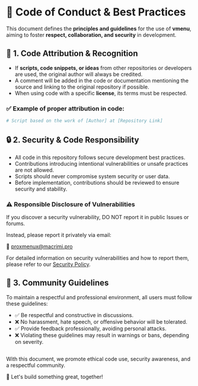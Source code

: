 # 📝 Code of Conduct & Best Practices

This document defines the **principles and guidelines** for the use of **vmenu**, aiming to foster **respect, collaboration, and security** in development.

## 📌 1. Code Attribution & Recognition

- If **scripts, code snippets, or ideas** from other repositories or developers are used, the original author will always be credited.  
- A comment will be added in the code or documentation mentioning the source and linking to the original repository if possible.  
- When using code with a specific **license**, its terms must be respected.  

### ✅ Example of proper attribution in code:

```bash
# Script based on the work of [Author] at [Repository Link]
```

## 🔒 2. Security & Code Responsibility

- All code in this repository follows secure development best practices.
- Contributions introducing intentional vulnerabilities or unsafe practices are not allowed.
- Scripts should never compromise system security or user data.
- Before implementation, contributions should be reviewed to ensure security and stability.

### ⚠️ Responsible Disclosure of Vulnerabilities

If you discover a security vulnerability, DO NOT report it in public Issues or forums.

Instead, please report it privately via email:

📧 proxmenux@macrimi.pro

For detailed information on security vulnerabilities and how to report them, please refer to our [Security Policy](./SECURITY.md).

## 🤝 3. Community Guidelines

To maintain a respectful and professional environment, all users must follow these guidelines:

- ✅ Be respectful and constructive in discussions.
- ❌ No harassment, hate speech, or offensive behavior will be tolerated.
- ✅ Provide feedback professionally, avoiding personal attacks.
- ❌ Violating these guidelines may result in warnings or bans, depending on severity.


##

With this document, we promote ethical code use, security awareness, and a respectful community.

📢 Let's build something great, together!

